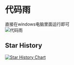 # 代码雨
直接在windows电脑里面运行即可  
![代码雨](https://github.com/user-attachments/assets/1c1159a0-c847-4da7-aee9-2a1113e49c62)


## Star History

[![Star History Chart](https://api.star-history.com/svg?repos=zongru666/code-rain&type=Timeline)](https://star-history.com/#zongru666/code-rain&Timeline)
